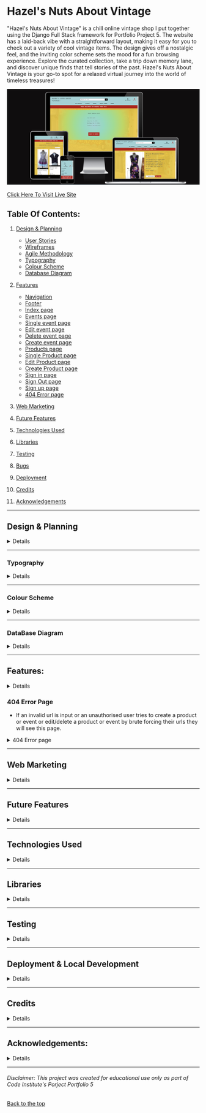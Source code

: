 # Hazel's Nuts About Vintage

"Hazel's Nuts About Vintage" is a chill online vintage shop I put together using the Django Full Stack framework for Portfolio Project 5. The website has a laid-back vibe with a straightforward layout, making it easy for you to check out a variety of cool vintage items. The design gives off a nostalgic feel, and the inviting color scheme sets the mood for a fun browsing experience. Explore the curated collection, take a trip down memory lane, and discover unique finds that tell stories of the past. Hazel's Nuts About Vintage is your go-to spot for a relaxed virtual journey into the world of timeless treasures!

![Am i responsive image](readme/documentation/responsiveness/amiresoinsive.png)  

[Click Here To Visit Live Site](https://mteahan-hazelsnutsaboutvintage-c846730bed11.herokuapp.com/)  

## Table Of Contents:
1. [Design & Planning](#design-&-planning)
    * [User Stories](#user-stories)
    * [Wireframes](#wireframes)
    * [Agile Methodology](#agile-methodology)
    * [Typography](#typography)
    * [Colour Scheme](#colour-scheme)
    * [Database Diagram](#database-diagram)
    
2. [Features](#features)
    * [Navigation](#Navigation-bar)
    * [Footer](#footer)
    * [Index page](#index-page)
    * [Events page](#events-page)
    * [Single event page](#single-event-page)
    * [Edit event page](#edit-event-page)
    * [Delete event page](#delete-event-page)
    * [Create event page](#create-event-page)
    * [Products page](#products-page)
    * [Single Product page](#single-Product-page)
    * [Edit Product page](#edit-Product-page)
    * [Create Product page](#create-Product-page)
    * [Sign in page](#signin-page)
    * [Sign Out page](#Signout-page)
    * [Sign up page](#signup-page)
    * [404 Error page](#404-error-page)
3. [Web Marketing](#web-marketing)
4. [Future Features](#future-features)
5. [Technologies Used](#technologies-used)
6. [Libraries](#libraries-used)
7. [Testing](#testing)
8. [Bugs](#bugs)
9. [Deployment](#deployment)
10. [Credits](#credits)
11. [Acknowledgements](#acknowledgements)

 
- - -

## Design & Planning

<details>

### User Stories

#### Site User
- As a Site User, I can view a list of products so that I can choose one to buy
- As a Site User, I can view a product so that I can inspect the product in more detail and add it to my bag
- As a Site User, I can click an Add to Bag button so that I can ladd the product to my bag to purchase
- As a Site User, I can enter my details so that I can pay for the product and have it delivered to the correct address
- As a Site User, I can give feedback so that I can let the store owner know about my experience with the online store
- As a Site User, I can get a coupon for a discount so that I can use it in-store
- As a Site User, I can view a list of events so that I can see if the store is running any events I would be interested in
- As a Site User, I can view an event so that I can inspect the event in more detail
- As a Site User, I can sign up to be a member/ login as an existing member so that I can be a part of the site's community and receive updates
- As a Site User, I can view my profile so that I can review my personal info and previous order history

#### Site Admin
- As a Site Admin, I can create, edit and delete products so that I can be in control of what products are shown to Site Users
- As a Site Admin, I can create, edit and delete events so that I can be in control of what events are shown to Site Users
- As a Site Admin, I can assign a category, size and brand to the products so that Site Users will be able to find products specific to what they need
- As a Site Admin, I can offer a coupon after a purchase so that I can draw Site Users users back to my store
- As a Site Admin, I can view my customers feedback so that I can see the areas in which the business is lacking and improve



### Wireframes
Below are the wireframes for the site that I created using balsamiq. As I was developing my website I was using agile approach and adding/updating my website/elements so for that reason some wireframes are not matching my final product.

<details><summary>Index</summary>
<img src="readme/documentation/wireframes/index.png">
</details>

<details><summary>Products</summary>
<img src="readme/documentation/wireframes/products.png">
</details>

<details><summary>Product Detail</summary>
<img src="readme/documentation/wireframes/product_detail.png">
</details>

<details><summary>Events / Feedback</summary>
<img src="readme/documentation/wireframes/list.png">
</details>

<details><summary>Event / Feedback Detail</summary>
<img src="readme/documentation/wireframes/detail.png">
</details>

<details><summary>Add Product/ Event</summary>
<img src="readme/documentation/wireframes/add_edit.png">
</details>

<details><summary>Edit Product/ Event</summary>
<img src="readme/documentation/wireframes/add_edit.png">
</details>

<details><summary>Delete Event</summary>
<img src="readme/documentation/wireframes/delete.png">
</details>

<details><summary>Bag</summary>
<img src="readme/documentation/wireframes/bag.png">
</details>

<details><summary>Checkout</summary>
<img src="readme/documentation/wireframes/checkout.png">
</details>

<details><summary>Checkout Success</summary>
<img src="readme/documentation/wireframes/checkout_success.png">
</details>

<details><summary>Login</summary>
<img src="readme/documentation/wireframes/signin.png">
</details>

<details><summary>Logout</summary>
<img src="readme/documentation/wireframes/signup.png">
</details>

<details><summary>Sign up</summary>
<img src="readme/documentation/wireframes/signup.png">
</details>


### Agile Methodology
I used the Agile Methodology to plan this project. I found it difficult to follow the project plan alongside coding. Often when I was coding an issue would arise that I hadn't foreseen would and I would have to deal with that which may then lead to a brand new feature. That then would lead me to another unplanned feature. It was difficult to stay following the plan as a result. I do recognise now, the importance of following the plan and, if a new feature presents itself, taking the time to review the plan and adjust if necessary.
I've used Github and the Project Board with use of the Kanban board.

I divided the project board into 3 sections:

  -  To-Do- (All the User stories were initially entered in the 'To Do' column)
  -  In Progress- (then during development story they were moved into the 'In Progress' column)
  -  Done- (and then finally they get moved into 'Done' once the development completes)

<details><summary>Project board</summary>
<img src="readme/documentation/user_story/project_board.png">
</details>

- I've planned 5 milestones for this project. Each milestone features issues that are completed as well as open issues that may be implemented in future development.

<details><summary>Milestones</summary>
<img src="readme/documentation/user_story/milestones.png">
</details>

- Each milestone consist of user stories, which are displayed either open or closed depending on the progress.
- I have implemented the MoSCoW method to prioritise my user stories. each user story either has "Must Have" "Should Have" "Could Have" "Won't Have"

<details><summary>Milestone detail</summary>
<img src="readme/documentation/user_story/milestone_detail.png">
<img src="readme/documentation/user_story/milestones.png">
</details>

- Each user story have acceptance criteria and tasks that needed to be done to accomplish that criteria as well as fixed bugs if relevant
 

<details><summary>User story detail</summary>
<img src="readme/documentation/user_story/user_story_detail.png">
</details>
</details>
</details>

- - -

### Typography

<details>


I opted for Courier New as the font for its retro vintage feel, which aligns perfectly with the nostalgic theme of Hazel's Nuts About Vintage. The typewriter-style characters evoke a sense of authenticity, adding a charming touch to the overall design. Additionally, Courier New's clear and distinct lettering ensures easy readability, enhancing the user experience and allowing visitors to effortlessly engage with the captivating stories each vintage item has to tell on the website.

</details>

- - -

### Colour Scheme

<details>

The website colors for Hazel’s Nuts About Vintage were chosen to match the colors of the physical vintage shop. The teal color represents the store’s exterior paint, while the red and yellow colors are inspired by the vintage signs and posters inside the shop. These colors create a consistent and harmonious brand identity for Hazel’s Nuts About Vintage.
  
<details><summary>Color palette</summary>
<img src="readme/documentation/color/color_palette.png">
<img src="readme/documentation/color/hazelsnutsaboutvintagehero.jpg">
<img src="readme/documentation/color/hazelsnutsaboutvintagelogo.jpg">
</details>
</details>

- - -

### DataBase Diagram

<details>

Below is the database diagram that I created using LucidCharts.

<details><summary>DataBase diagram</summary>
<img src="readme/documentation/database/database.png">
</details>  
</details>

- - -

## Features:

<details>

### Navigation Bar
- The navigation bar has a consistent look and placement on all three pages of the website supporting easy navigation.  It includes a simple Logo, and the menu options: Products dropdown, Brands dropdown, Clothing dropdown, Special Offer dropdown and an Events page. It also features a user dropdown give user the ability to sign up, sign in, sign out, view their profile and for admin users- add products and events. There is also a bag icon which will brinf the user to the big page to view items they've already added. The nav bar is responsive on multiple screen sizes. The menu options are hidden until a burger icon is clicked which then brings up the menu options.

<details><summary>Navbar</summary>
<img src="readme/documentation/features/nav/nav_1.png">
<img src="readme/documentation/features/nav/nav_2.png">
<img src="readme/documentation/features/nav/nav_3.png">
<img src="readme/documentation/features/nav/nav_4.png">
<img src="readme/documentation/features/nav/nav_5.png">
</details>


### Footer
- The footer is featured on all five pages and is identical on each page making it easy to use.  It contains links to Hazels's Nuts About Vintage's facebook and instagram. The links are represented by favicon images of those sites' own logos. There is also an option to subscribe to a newsletter.
  
<details><summary>Footer</summary>
<img src="readme/documentation/features/footer/footer.png">
</details>

### Index Page
- This section of text introduces the user to the store with a statement image of the actual storefront. This is layered over with a box containing a brief sentence and the call to action. The user is enticed to with a "Shop Now" button to move to the product page.

<details><summary>Index Hero</summary>
<img src="readme/documentation/features/index/home.png">
</details>

### Products page
- This section of text gives the user categories of products to browse. The user is also able to sort the products by price, brand or category. Each product has an image or placeholder in the absence of an image, either of which can be clicked to redirect to the product page.

<details><summary>Products</summary>
<img src="readme/documentation/features/products/products.png">
<img src="readme/documentation/features/products/sort_by.png">
</details>

  
### Product Detail page
- This user is redirected to this section after selecting the product in the previous page. If the user is an admin they will see an option to edit or delete the product. The user will see the same image as the previous page, the size, price brand and a description of the product. The user can add it to their bag or return to products.

<details><summary>Product Detail</summary>
<img src="readme/documentation/features/product_detail/single_product.png">
</details>

### Add Product page
- Only user admin has access to this page. The user admin will be required to fill out each field before they can submit the reciproductpe which will publish immediately.

<details><summary>Add product page</summary>
<img src="readme/documentation/features/add_product/add_product_error_1.png">
<img src="readme/documentation/features/add_product/add_product_error_2.png">
<img src="readme/documentation/features/add_product/add_product_error_3png">
<img src="readme/documentation/features/add_product/add_product_error_4.png">
</details>

### Edit Product page
- On this page the logged in user admin will see textareas in the same format as the add product form which contains the product content they had already submitted and on which they clicked edit. The user with be able to make changes to their product and resubmit it.

<details><summary>Edit product page</summary>
<img src="readme/documentation/features/edit_product/edit_product.png">
<img src="readme/documentation/features/edit_product/edit_product_alert.png">
<img src="readme/documentation/features/edit_product/edit_product_error.png">
<img src="readme/documentation/features/edit_product/edit_product_error_1.png">
<img src="readme/documentation/features/edit_product/edit_product_error_2.png">
<img src="readme/documentation/features/edit_product/edit_product_error_3.png">
<img src="readme/documentation/features/edit_product/edit_product_error_4.png">
<img src="readme/documentation/features/edit_product/edit_product_success.png">
</details>


### Events page
- This section of text gives the user a list of the current and upcoming events that the store owner will be holding. Only the name of the event is shown. Each event has a button that will bring the user to the event detail page.

<details><summary>Events</summary>
<img src="readme/documentation/features/events/events.png">
</details>

  
### Events Detail page
- This user is redirected to this section after selecting the event in the previous page. If the user is an admin they will see an option to edit or delete the event. The event shows the name, description, location and time and date if needed.

<details><summary>Events Detail</summary>
<img src="readme/documentation/features/single_event/single_event.png">
</details>

### Add Events page
- Only user admin has access to this page. The user admin will be required to fill out each field before they can submit the event which will publish immediately.

<details><summary>Add Events page</summary>
<img src="readme/documentation/features/add_event/add_event.png">
<img src="readme/documentation/features/add_event/add_event_error_1.png">
<img src="readme/documentation/features/add_event/add_event_error_2.png">
<img src="readme/documentation/features/add_event/add_event_error_3.png">
<img src="readme/documentation/features/add_event/message_add_event_success.png">
</details>

### Edit Events page
- On this page the logged in user admin will see textareas in the same format as the add event form which contains the event content they had already submitted and on which they clicked edit. The user with be able to make changes to their event and resubmit it.

<details><summary>Edit Events page</summary>
<img src="readme/documentation/features/edit_product/edit_product.png">
<img src="readme/documentation/features/edit_product/edit_product_alert.png">
<img src="readme/documentation/features/edit_product/edit_product_error.png">
<img src="readme/documentation/features/edit_product/edit_product_error_1.png">
<img src="readme/documentation/features/edit_product/edit_product_error_2.png">
<img src="readme/documentation/features/edit_product/edit_product_error_3.png">
<img src="readme/documentation/features/edit_product/edit_product_error_4.png">
<img src="readme/documentation/features/edit_product/edit_product_success.png">
</details>

### Delete Events page
- The user will be redirected to this page when they click delete on their event in order to make sure they want to delete the event. The user will be asked if they are sure and they can either hit delete or cancel. Delete will delete the event comepletely. Cancel will redirect to the events page

<details><summary>Delete Events page</summary>
<img src="readme/documentation/features/delete_event/delete_event.png">
<img src="readme/documentation/features/delete_event/message_delete_event_success.png">
</details>

### Feedback page
- This section of text gives the admin user a list of the feedback that customers have sent. Only the subject of the feedback is show. It is a clickable link which will bring the admin user to that specifec feedback detail page.

<details><summary>Feedback</summary>
<img src="readme/documentation/features/feedback/feedback.png">
</details>

### Feedback Detail page
- The admin user is redirected to this section after selecting the feedback in the previous page. The user will be able to read the subject and description of the feedback. The only functionality is in a button to the return to the previous page.

<details><summary>Feedback Detail</summary>
<img src="readme/documentation/features/feedback_detail/feedback_detail.png">
</details>

### Add Feedback section
- This section is located on the checkout success page. The user is promted to add a subject and description to send to the store owner.

<details><summary>Add Feedback section</summary>
<img src="readme/documentation/features/checkout_success/checkout_sucess_sucess.png">
</details>

### Sign In page
- Login page is a basic django allauth form that has 2 input fields for username and password with sign in the button below it
- A User will also have description links to either signup for the website if he doesnt have an account which will redirect a user the "Sign up" page

<details><summary>Sign In page</summary>
<img src="readme/documentation/features/allauth/sign_in/sign_in.png">
<img src="readme/documentation/features/allauth/sign_in/sign_in_error_1.png">
</details>

### Sign Out page
- The user will be redirected to this page when they click logout. The user will be asked if they are sure they want to logout and they can either hit logout or cancel. Logout will log the user out. Cancel will redirect to the home screen

<details><summary>Sign Out page</summary>
<img src="readme/documentation/features/allauth/sign_out/sign_out.png">
</details>

### Signup page
- The signup page is also a standard django form with all required fields for a user to input
- User must input all information (username, email (optional) and password) 
- After inputting all the fields and clicking sign-up button user will be automatically logged in and redirected to the home page.

<details><summary>Sign up page</summary>
<img src="readme/documentation/features/allauth/sign_up/sign_up.png">
<img src="readme/documentation/features/allauth/sign_up/sign_up_error_1.png">
<img src="readme/documentation/features/allauth/sign_up/sign_up_error_2.png">
<img src="readme/documentation/features/allauth/sign_up/sign_up_error_3.png">
<img src="readme/documentation/features/allauth/sign_up/sign_up_error_4.png">
<img src="readme/documentation/features/allauth/sign_up/sign_up_error_5.png">

</details>

### Error Messages
- If an invalid url is input or an unauthorised user tries to create a product or event or edit/delete a product or event by brute forcing their urls they will see this page.

<details><summary>404 Error page</summary>
<img src="readme/documentation/features/404/add_event_not_auth.png">
<img src="readme/documentation/features/404/add_product_not_auth.png">
<img src="readme/documentation/features/404/delete_event_not_auth.png">
<img src="readme/documentation/features/404/edit_event_not_auth.png">
<img src="readme/documentation/features/404/edit_product_not_auth.png">
</details>

</details>

### 404 Error Page
- If an invalid url is input or an unauthorised user tries to create a product or event or edit/delete a product or event by brute forcing their urls they will see this page.

<details><summary>404 Error page</summary>
<img src="readme/documentation/features/404/404.png">
</details>

</details>

- - -

## Web Marketing

<details>

For this ecommerce project I have chosen to use free web marketing strategies. These are:

   - SEO and content marketing
   - Social media marketing
   - Email newsletter subscription

### SEO IMPLEMENTATION

Some of the tecniques for SEO implementation for this project is done by using semantic HTML, minimize the keyword stuff but use these keywords in natural sentences in content of the website, use descriptive alt attribute for images, use metadata description and keyword on the head level of the project and using noopener in rel and descriptive aria-label attributes for external links.

The keywords are short-tailed and long-tailed for this project, and after much deliberation these keywords are as follows:
      
   - Irish, vintage, clothes, dress, dresses, top, tops, bottoms, new arrivals, clearance, events, sale, Killarney, Kerry, retro.

For a good SEO implementation robots.txt is also added at the project root level which tells search engine crawlers which URLs the crawler can access on the website. This is used mainly to avoid overloading the site with requests; it is not a mechanism for keeping a web page out of Google.

Sitemap.xml was also included in the project root level. It is a file that lists a website’s essential pages, making sure Google can find and crawl them all. It also helps search engines understand your website structure. You want Google to crawl every important page of your website. But sometimes, pages end up without internal links pointing to them, making them hard to find. A sitemap can help speed up content discovery.

<br>

### Social Media Marketing

As this is a real busines there was alreayd a Facebook page, because it has the largest number of users and the widest demographic. The purpose of a Facebook bussines page is to get potential customers attention on the business and to promote company's products and services.

![Facebook page of Hazel's Nuts About Vintage](readme/documentation/seo/facebook.png)

<br>

### Email Marketing

The use of email within the ecommerce projects is to promote a business’s products and services, as well as customer loyalty. Email marketing is a  a key pillar of your digital marketing strategy. It is a form of marketing that can make the customers on your email list aware of new products, discounts, and other services.

Mailchimp was used for the subscription form for newsletter that can help optimize email marketing to get the best marketing program.

![Newsletter subscription form from Mailchimp](readme/documentation/seo/mailchimp.png)

</details>

- - -

## Future Features

<details>

There are 4 features that I would like to implement in the next iteration that would improve user experience and attract more traffic to my website
- Create a new coupon that is unique to each order number
- Add a barcode to the bottom of the coupon
- Add functionality to apply discounts to products if the user has a valid code
- Remove the coupon button as it is out of place and add a modal that is triggered after either the purchase is complete or feedback is give. The Coupon will also be sent to the users email address

</details>

- - -

## Technologies Used

<details>

- [Balsamiq](https://en.wikipedia.org/wiki/Balsamiq) was used to create the wireframes.
- [LucidChart](https://www.lucidchart.com/pages/) was used to design the database schema.
- [HTML](https://en.wikipedia.org/wiki/HTML) was used for the mark up.
- [CSS](https://en.wikipedia.org/wiki/CSS)  was used to style the site.
- [Django](https://www.djangoproject.com/) was the framework that was used.
- [Python](https://en.wikipedia.org/wiki/Python_(programming_language)), django is a python framework.
- [JavaScript](https://en.wikipedia.org/wiki/JavaScript) was used for interactiveness with the messages.
- [Visual Studio Code](https://www.gitpod.io/about) was used to create this site and then push everything to github.
- [Heroku](https://en.wikipedia.org/wiki/Heroku) is used to host this site.
- [Github](https://en.wikipedia.org/wiki/GitHub) was used to store the code.
- [Git](https://en.wikipedia.org/wiki/Git) was used for version control.
- [Cloudinary](https://cloudinary.com/) was used to store the images.
- [ElephantSQL](https://www.elephantsql.com/) was used to store the database.

</details>

- - -

## Libraries

<details>

- asgiref - A standard Python library to allow for asynchronous web apps and servers to communicate with each other.
- cloudinary - A Python package allowing integration between the application and Cloudinary.
- dj-database-url - A Django utility to utilise the DATABASE_URL environment variable to configure the Django application. Used with PostgreSQL.
- dj3-cloudinary-storage - A Django package that facilitates integration with Cloudinary storage.
- Django - A python package for the Django framework.
- django-allauth - An integrated set of Django applications addressing user authentication, registration and account management.
- django-countries - A package that supplies a list of all the countries for address purposes.
- django-crispy-forms - A Django package that provides tags and filters to control the rendering behaviour of Django forms. 
- django-summernote - is a third-party package that provides a rich text editor widget for Django web applications.
- gunicorn - A Python WSGI HTTP Server for UNIX.
- oauthlib - A generic, spec-compliant, thorough implementation of the OAuth request-signing logic for Python 3.6+.
- psycopg2 - A PostgreSQL database adapter for Python.
- python3-openid - A set of Python packages to support use of the OpenID decentralized identity system.
- pytz - A Python package for world timezone definitions, modern and historical.
- requests-oauthlib - A Python package for OAuthlib authentication support for Requests.
- shortuuid==1.0.11 - A package for creating random series of numbers and letters.
- sqlparse - A non-validating SQL parser for Python.
- stripe - A package for making secure payments online.

</details>

- - -

## Testing

<details>

The testing section can be found [here](TESTING.md).
</details>

- - -

##  Deployment & Local Development

<details>

The live deployment application can be found on [Heroku](https://mteahan-hazelsnutsaboutvintage-c846730bed11.herokuapp.com/).

###   Local Development


#### How to Fork

To fork the repository:

1. Log in (or sign up) to Github.

2. Go to the repository for this project, [hazelsnutsaboutvintage](https://mteahan-hazelsnutsaboutvintage-c846730bed11.herokuapp.com/).


3. Click the Fork button in the top right corner.

#### How to Clone

To clone the repository:

1. Log in (or sign up) to GitHub.

2. Go to the repository for this project, [hazelsnutsaboutvintage](https://mteahan-hazelsnutsaboutvintage-c846730bed11.herokuapp.com/).

3. Click on the code button, select whether you would like to clone with HTTPS, SSH or GitHub CLI and copy the link shown.

4. Open the terminal in your code editor and change the current working directory to the location you want to use for the cloned directory.

5. Type the following command in the terminal (after the git clone you will need to paste the link you copied in step 3 above):

    ```bash
    git clone https://mteahan-hazelsnutsaboutvintage-c846730bed11.herokuapp.com/
    ```

6. Set up a virtual environment (this step is not required if you are using the Code Institute Template in GitPod as this will already be set up for you).

7. Install the packages from the requirements.txt file by running the following command in the Terminal:

    ```bash
    pip3 install -r requirements.txt
    ```


### ElephantSQL Database

This project uses [ElephantSQL](https://www.elephantsql.com) for the PostgreSQL Database.

To obtain your own Postgres Database, sign-up with your GitHub account, then follow these steps:
- Click **Create New Instance** to start a new database.
- Provide a name (this is commonly the name of the project: tribe).
- Select the **Tiny Turtle (Free)** plan.
- You can leave the **Tags** blank.
- Select the **Region** and **Data Center** closest to you.
- Once created, click on the new database name, where you can view the database URL and Password.


### Cloudinary API

This project uses the [Cloudinary API](https://cloudinary.com) to store media assets online, due to the fact that Heroku doesn't persist this type of data.

To obtain your own Cloudinary API key, create an account and log in.
- For *Primary interest*, you can choose *Programmable Media for image and video API*.
- Optional: *edit your assigned cloud name to something more memorable*.
- On your Cloudinary Dashboard, you can copy your **API Environment Variable**.
- Be sure to remove the `CLOUDINARY_URL=` as part of the API **value**; this is the **key**.


### Heroku Deployment

This project uses [Heroku](https://www.heroku.com), a platform as a service (PaaS) that enables developers to build, run, and operate applications entirely in the cloud.

Deployment steps are as follows, after account setup:

- Select **New** in the top-right corner of your Heroku Dashboard, and select **Create new app** from the dropdown menu.
- Your app name must be unique, and then choose a region closest to you (EU or USA), and finally, select **Create App**.
- From the new app **Settings**, click **Reveal Config Vars**, and set your environment variables.

| Key | Value |
| --- | --- |
| `CLOUDINARY_URL` | Insert your own Cloudinary API key here |
| `DATABASE_URL` | Insert your own ElephantSQL database URL here |
| `DISABLE_COLLECTSTATIC` | 1 (*this is temporary, and can be removed for the final deployment*) |
| `SECRET_KEY` | This can be any Django random secret key |
| `EMAIL_USER` | Insert your e-mail (a gmail was used) |
| `EMAIL_HOST_PASSWORD` | Insert the app password |



Heroku needs two additional files in order to deploy properly.
- requirements.txt
- Procfile

You can install this project's **requirements** (where applicable) using:
```bash
pip3 install -r requirements.txt
```

If you have your own packages that have been installed, then the requirements file needs updated using:
```bash
pip3 freeze --local > requirements.txt
```

The **Procfile** can be created with the following command:
```bash
echo web: gunicorn app_name.wsgi > Procfile
```
- *replace **app_name** with the name of your primary Django app name; the folder where settings.py is located*

For Heroku deployment, follow these steps to connect your own GitHub repository to the newly created app:

Either:
- Select **Automatic Deployment** from the Heroku app.

Or:
- In the Terminal/CLI, connect to Heroku using this command: 
```bash
heroku login -i
```

- Set the remote for Heroku: 
```bash
heroku git:remote -a app_name #(replace *app_name* with your app name)
```

- After performing the standard Git `add`, `commit`, and `push` to GitHub, you can now type:
```bash
git push heroku main
```
The project should now be connected and deployed to Heroku!


### Local Deployment

This project can be cloned or forked in order to make a local copy on your own system.

For either method, you will need to install any applicable packages found within the *requirements.txt* file.
- `pip3 install -r requirements.txt`.

You will need to create a new file called `env.py` at the root-level,
and include the same environment variables listed above from the Heroku deployment steps.

Sample `env.py` file:

```python
import os

os.environ.setdefault("CLOUDINARY_URL", "insert your own Cloudinary API key here")
os.environ.setdefault("DATABASE_URL", "insert your own ElephantSQL database URL here")
os.environ.setdefault("SECRET_KEY", "this can be any random secret key")

# local environment only (do not include these in production/deployment!)
os.environ.setdefault("DEBUG", "True")
```

Once the project is cloned or forked, in order to run it locally, you'll need to follow these steps:
- Start the Django app: 
```bash
python3 manage.py runserver
```
- Stop the app once it's loaded: `CTRL+C` or `⌘+C` (Mac)
- Make any necessary migrations:
```bash
python3 manage.py makemigrations
```
- Migrate the data to the database:
```bash
python3 manage.py migrate
```
- Create a superuser:
```bash
python3 manage.py createsuperuser
```
- Run the Django app:
```bash
python3 manage.py runserver
```

</details>

- - -

## Credits

<details>

- [Stack Overflow](https://stackoverflow.com/) 
- [W3schools](https://www.w3schools.com/) 
- [CodeInstitute](https://learn.codeinstitute.net/) for their Blog and Boutique Ado walkthrough project, which guided me with website build especially for publishing products and events, Stripe Payments section which I code along with the video with few adjustments
- [BBC Good Food](https://www.bbcgoodfood.com/) for providing me some text and useful information for my posts
- [youtube](https://www.youtube.com/) videos from **Dee Mc**. I watched her Django Recipe Sharing Tutorial from which I got a lot of help for the overall development for a Django project.
- [Medium](https://medium.com/) in particular, an article by **Adi Ramadhan**, Django CRUD with Forms and Bootstrap Template, for help coding in CRUD functionality
- [Django Documentation](https://docs.djangoproject.com/en/4.2/) For all queries regarding django including, models, views, forms, urls, settings, alert messages
- [Djangoforbeginners](https://djangoforbeginners.com/) for providing useful information abut basic concepts and setup for django
- [Lucidchart](https://lucid.app/) for providing me with tools to create my database system
- [Balsamiq](https://balsamiq.com/wireframes/) was used to create wireframes
- [mycolor](https://mycolor.space/) was used to generate color gradient
- [Stripe Documentation](https://stripe.com/docs) for familiarising myself with how it works
- [Bootstrap](https://mdbootstrap.com/docs/standard/navigation/footer/) for choosing suitable a footer and applying my own styling where necessary
- [MailChimp](https://us11.admin.mailchimp.com/) for the subscription input which I then modified
- [Hazel's Nuts About Vintage](https://www.facebook.com/Hazelsnutsaboutvintage/) For the pictures used as favicon logo and background image
- [Alamy](https://www.alamy.com/) For the stock photos used as products
</details>

- - -

## Acknowledgements:

<details>

- I would like to give a huge thanks to my mentor Lauren-Nicole Popich, without whom I don't think I'd have made it this far. Her kindness and patience and knows no bounds and I'm so grateful for guidance.
- I would also like to thank Rebecca from tutor support who helped me with a last minute disaster involving a model. Her patience and friendliness over the hours she spent helping me was much appreciated.
</details>

- - -
###### <i>Disclaimer: This project was created for educational use only as part of Code Institute's Porject Portfolio 5</i>

[Back to the top](#Hazel's-Nuts-About-Vintage)
